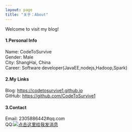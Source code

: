 ```yaml
---
layout: page
title: "关于：About"
---
```

Welcome to visit my blog!

#### 1.Personal Info
Name: CodeToSurvive  
Gender: Male  
City: ShangHai, China  
Career: Software developer(JavaEE,nodejs,Hadoop,Spark)  



#### 2.My Links
Blog: <https://codetosurvive1.github.io>  
GitHub: <https://github.com/CodeToSurvive1>  


#### 3.Contact
Email: 2305886442#qq.com  
QQ:<a href="http://wpa.qq.com/msgrd?v=3&uin=2305886442&site=qq&menu=yes"><img src="http://wpa.qq.com/pa?p=2:2305886442:51" alt="点击这里给我发消息" title="点击这里给我发消息"/></a>
